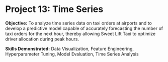 # Project 13: Time Series
 
**Objective:** To analyze time series data on taxi orders at airports and to develop a predictive model capable of accurately forecasting the number of taxi orders for the next hour, thereby allowing Sweet Lift Taxi to optimize driver allocation during peak hours.

**Skills Demonstrated:** Data Visualization, Feature Engineering, Hyperparameter Tuning, Model Evaluation, Time Series Analysis
